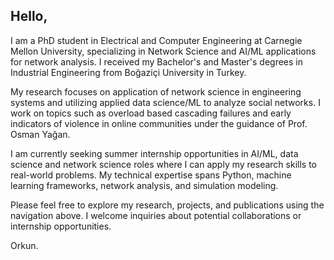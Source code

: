 ## Hello,
I am a PhD student in Electrical and Computer Engineering at Carnegie Mellon University, specializing in Network Science and AI/ML applications for network analysis. I received my Bachelor's and Master's degrees in Industrial Engineering from Boğaziçi University in Turkey.

My research focuses on application of network science in engineering systems and utilizing applied data science/ML to analyze social networks. I work on topics such as overload based cascading failures and early indicators of violence in online communities under the guidance of Prof. Osman Yağan.

I am currently seeking summer internship opportunities in AI/ML, data science and network science roles where I can apply my research skills to real-world problems. My technical expertise spans Python, machine learning frameworks, network analysis, and simulation modeling.

Please feel free to explore my research, projects, and publications using the navigation above. I welcome inquiries about potential collaborations or internship opportunities.

Orkun.

